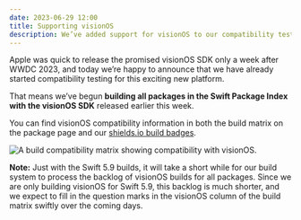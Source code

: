 ```yaml
---
date: 2023-06-29 12:00
title: Supporting visionOS
description: We’ve added support for visionOS to our compatibility testing, showing it on the package pages and build badges.
---
```


Apple was quick to release the promised visionOS SDK only a week after WWDC 2023, and today we’re happy to announce that we have already started compatibility testing for this exciting new platform.

That means we’ve begun **building all packages in the Swift Package Index with the visionOS SDK** released earlier this week.

You can find visionOS compatibility information in both the build matrix on the package page and our [shields.io build badges](/posts/launching-language-and-platform-package-compatibility#badges).

<picture class="shadow">
  <source srcset="/images/blog/visionos-build-results~dark.png" media="(prefers-color-scheme: dark)">
  <img src="/images/blog/visionos-build-results~light.png" alt="A build compatibility matrix showing compatibility with visionOS.">
</picture>

**Note:** Just with the Swift 5.9 builds, it will take a short while for our build system to process the backlog of visionOS builds for all packages. Since we are only building visionOS for Swift 5.9, this backlog is much shorter, and we expect to fill in the question marks in the visionOS column of the build matrix swiftly over the coming days.
